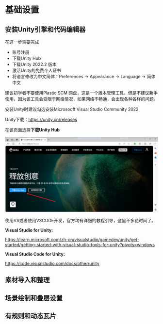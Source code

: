 # 基础设置

## 安装Unity引擎和代码编辑器

在这一步需要完成

- 账号注册
- 下载Unity Hub
- 下载Unity 2022.2 版本
- 激活Unity的免费个人证书
- 将语言修改为中文简体：Preferences → Appearance → Language → 简体中文

建议初学者不要使用Plastic SCM 网盘，这是一个版本管理工具。但是不建议新手使用，因为该工具会受限于网络情况，如果网络不畅通，会出现各种各样的问题。

安装Unity时建议勾选安装Microsooft Visual Studio Community 2022

Unity下载：https://unity.cn/releases

在该页面选择**下载Unity Hub**

![image-20240103232944916](./images/image-20240103232944916.png)



使用VS或者使用VSCODE开发，官方均有详细的教程引导，这里不多花时间了。

**Visual Studio for Unity:**

https://learn.microsoft.com/zh-cn/visualstudio/gamedev/unity/get-started/getting-started-with-visual-studio-tools-for-unity?pivots=windows

**Visual Studio Code for Unity:**

https://code.visualstudio.com/docs/other/unity



## 素材导入和整理

## 场景绘制和叠层设置

## 有规则和动态瓦片

